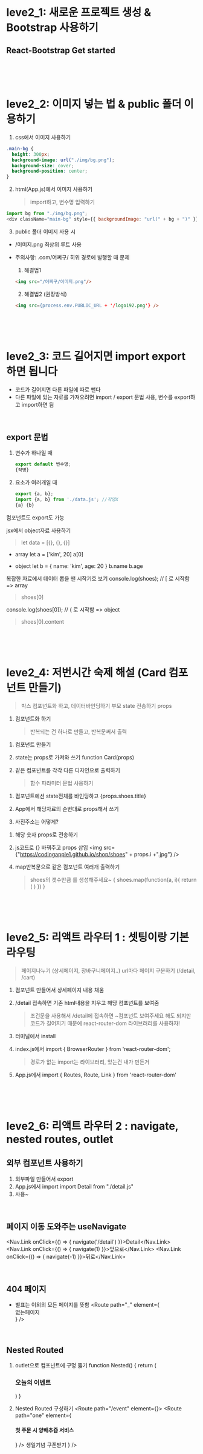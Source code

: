 # leve2_1: 새로운 프로젝트 생성 & Bootstrap 사용하기

## React-Bootstrap Get started

<!-------------------------------------------------------------------->

<br><br><br>

# leve2_2: 이미지 넣는 법 & public 폴더 이용하기

1. css에서 이미지 사용하기
```css
.main-bg {
  height: 300px;
  background-image: url("./img/bg.png");
  background-size: cover;
  background-position: center;
}
```

2. html(App.js)에서 이미지 사용하기
   > import하고, 변수명 입력하기

```javascript
import bg from "./img/bg.png";
<div className="main-bg" style={{ backgroundImage: "url(" + bg + ")" }}></div>;
```

3. public 폴더 이미지 사용 시
- /이미지.png 최상위 루트 사용
- 주의사항: .com/어쩌구/ 히위 경로에 발행할 때 문제

   1) 해결법1
   ```html
   <img src="/어쩌구/이미지.png"/>
   ```

   2) 해결법2 (권장방식)
   ```html
   <img src={process.env.PUBLIC_URL + '/logo192.png'} />
   ```


<!-------------------------------------------------------------------->
<br><br><br>


# leve2_3: 코드 길어지면 import export 하면 됩니다

- 코드가 길어지면 다른 파일에 따로 뺀다
- 다른 파일에 있는 자료를 가져오려면 import / export 문법 사용, 변수를 export하고 import하면 됨

<br>

## export 문법
1. 변수가 하나일 때
   ```javascript
   export default 변수명;
   {작명}
   ```

2. 요소가 여러개일 때
   ```javascript
   export {a, b};
   import {a, b} from './data.js'; //작명X
   {a} {b}
   ```

컴포넌트도 export도 가능

jsx에서 object자료 사용하기

> let data = [{}, {}, {}]

- array
  let a = ['kim', 20]
  a[0]

- object
  let b = { name: 'kim', age: 20 }
  b.name
  b.age

복잡한 자료에서 데이터 뽑을 땐 시작기호 보기
console.log(shoes); // [ 로 시작함 => array

> shoes[0]

console.log(shoes[0]); // { 로 시작함 => object

> shoes[0].content

<!-------------------------------------------------------------------->

<br><br><br>

# leve2_4: 저번시간 숙제 해설 (Card 컴포넌트 만들기)

> 박스 컴포넌트화 하고, 데이터바인딩하기
> 부모 state 전송하기 props

1. 컴포넌트화 하기
   > 반복되는 건 하나로 만들고, 반복문써서 출력

1) 컴포넌트 만들기

2) state는 props로 가져와 쓰기
   function Card(props)
   <Card shoes={shoes}/>

2. 같은 컴포넌트를 각각 다른 디자인으로 출력하기
   > 함수 파라미터 문법 사용하기

1) 컴포넌트에선 state전체를 바인딩하고
   {props.shoes.title}

2) App에서 해당자료의 순번대로 props해서 쓰기
   <Card shoes={shoes[0]}/>
   <Card shoes={shoes[1]}/>
   <Card shoes={shoes[2]}/>

3. 사진주소는 어떻게?

1) 해당 숫자 props로 전송하기
   <Card shoes={shoes[0]} i={1}/>

2) js코드로 {} 바꿔주고 props 삽입
   <img src={"https://codingapple1.github.io/shop/shoes" + props.i +".jpg"} />

4.  map반복문으로 같은 컴포넌트 여러개 출력하기
    > shoes의 갯수만큼 <Card>를 생성해주세요~
    > {
    > shoes.map(function(a, i){
        return (
        <Card shoes={shoes[i]} i={i}/>
        )
    })
    }

<!-------------------------------------------------------------------->

<br><br><br>

# leve2_5: 리액트 라우터 1 : 셋팅이랑 기본 라우팅

> 페이지나누기 (상세페이지, 장바구니페이지..)
> url마다 페이지 구분하기 (/detail, /cart)

1. 컴포넌트 만들어서 상세페이지 내용 채움
2. /detail 접속하면 기존 html내용을 지우고 해당 컴포넌트를 보여줌

   > 조건문을 사용해서 /detail에 접속하면 ~컴포넌트 보여주세요 해도
   > 되지만 코드가 길어지기 때문에 react-router-dom 라이브러리를 사용하자!

3. 터미널에서 install
4. index.js에서
   import { BrowserRouter } from 'react-router-dom';
   <BrowserRouter>
   <App />
   </BrowserRouter>
   > 경로가 없는 import는 라이브러리, 있는건 내가 만든거
5. App.js에서
   import { Routes, Route, Link } from 'react-router-dom'
   <Routes>
   <Route path="/" element={} />
   <Route path="/detail" element={} />
   </Routes>

<!-------------------------------------------------------------------->

<br><br><br>

# leve2_6: 리액트 라우터 2 : navigate, nested routes, outlet

## 외부 컴포넌트 사용하기

1. 외부파일 만들어서 export
2. App.js에서 import
   import Detail from "./detail.js"
3. 사용~

<br/>

## 페이지 이동 도와주는 useNavigate

<Nav.Link onClick={() => { navigate('/detail') }}>Detail</Nav.Link>
<Nav.Link onClick={() => { navigate(1) }}>앞으로</Nav.Link>
<Nav.Link onClick={() => { navigate(-1) }}>뒤로</Nav.Link>

<br/>

## 404 페이지

- 별표는 이외의 모든 페이지를 뜻함
  <Route path="\_" element={<div>없는페이지</div>} />

<br/>

## Nested Routed

1. outlet으로 컴포넌트에 구멍 뚫기
   function Nested() {
   return (
   <div>
   <h3>오늘의 이벤트</h3>
   <Outlet />
   </div>
   )
   }

2. Nested Routed 구성하기
   <Route path="/event" element={<Nested />}>
   <Route path="one" element={
   <h4>첫 주문 시 양배추즙 서비스</h4>
   } />
   <Route path="two" element={
   <h4>생일기념 쿠폰받기</h4>
   } />
   </Route>


<!-------------------------------------------------------------------->
<br><br><br>


# leve2_7: 리액트 라우터 3 : URL 파라미터로 상세페이지 100개 만들기
> 상품이 100개있으면 Route 100개 만들거야? ㄴㄴ


## URL 파라미터 문법 사용
path="/detail/:id"

### params로 현재 URL값 가져오기
import { useParams } from 'react-router-dom'
let { id } = useParams();
console.log(id)

* id라는 변수가 이상하면 상품없다는 UI보여주세요~ 조건문사용
* 정렬을 하면 detail/0이 정렬순서대로 바뀌는 문제?


<!-------------------------------------------------------------------->
<br><br><br>


# leve2_8: styled-components 쓰면 CSS 파일 없어도 되는데
## js파일안에서 css문법 다 해결하고 싶을 때
- 장점?
    - 스타일이 다른 js파일로 간섭되지 않음
        - App.css에 쓴 속성들은 다른 js에서도 적용이 됨 (압축되는 과정에서 합쳐짐)
        > 해결법? App.modules.css로 작명하면 App.js에서만 적용됨

    - 페이지 로딩시간 단축
    - 협업 시 이슈


- 단점?
    - JS파일 복잡해짐
    - 중복스타일은 컴포넌트 간에 import해야하는데 CSS와 다를 바 없게됨


- props를 사용해서 다른 스타일을 적용해서 재활용 가능
background: ${props => props.bg};
<YellowBtn bg="blue">버튼</YellowBtn>


- 다른 스타일 컴포넌트를 복붙해서 사용 가능
let newBtn = styled.button(YellowBtn)``


<!-------------------------------------------------------------------->
<br><br><br>


# leve2_10: Lifecycle과 useEffect 1
## 컴포넌트 lifecycle: 컴포넌트 장착(mount), 업데이트(update), 제거(unmount)
> 왜 배우는가? 중간중간 갈고리를 걸어서 간섭가능(코드실행 가능)

1. mount, update 될 때
    // mount, update될 때 실행
    useEffect(() => {
        console.log('안녕')
    })

    > 밖에다 써도 똑같이 작동하는데?
        - useEffect는 실행지점이 조금 다름, useEffect는 HTML 렌더링이 다 끝나고 동작됨
        - 로드가 오래걸리는 코드는 HTML 렌더링이 끝나고 동작시키는게 좋기 때문에 useEffect를 사용
        - 어려운 연산, 서버에서 데이터 가져올 때, 타이머 장착, Side Effect를 보관할 때


<!-------------------------------------------------------------------->
<br><br><br>


# leve2_11: Lifecycle과 useEffect 2
## useEffect 실행조건 넣기 []
- []안의 state가 변경될 때 코드 실행
- [] 사용X : undate, mount될 때마다 실행
- [] 사용O : mount될 때 1회 실행


## useEffect 동작 전에 실행되는 return() => {} 
> 기존 타이머는 제거해주세요~, 기존 데이터요청 제거해주세요~
- 재렌더링 될 때마다 실행되는 useEffect, 무한으로 실행되는 것 막을 수 있음


## 빡통식 정리 ㅋㅋ
1. 재렌더링 마다 코드실행하고 싶을 때 사용
    useEffect(()=>{})

2. mount시 1회 코드실행하고 싶을 때
    useEffect(()=>{}, [])

3. unmount시 1회 코드실행하고 싶을 때
    useEffect(()=>{
        return() -> {}
    }, [])

